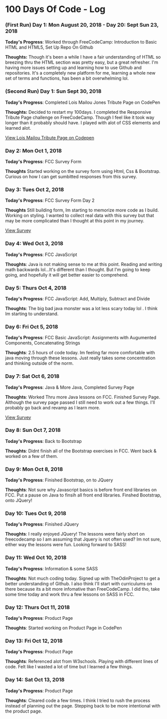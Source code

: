 # 100 Days Of Code - Log

### (First Run) Day 1: Mon August 20, 2018 - Day 20: Sept Sun 23, 2018

**Today's Progress**: Worked through FreeCodeCamp: Introduction to Basic HTML and HTML5, Set Up Repo On Github

**Thoughts:** Though it's been a while I have a fair understanding of HTML so breezing thru the HTML section was pretty easy, but a great refresher. I'm having more issues setting up and learning how to use Github and repositories. It's a completely new platform for me, learning a whole new set of terms and functions, has been a bit overwhelming lol.

<!-- **Link to work:** None Today -->
### (Second Run) Day 1: Sun Sept 30, 2018

**Today's Progress**: Completed Lois Mailou Jones Tribute Page on CodePen

**Thoughts:** Decided to restart my 100days. I completed the Responsive Tribute Page challenge on FreeCodeCamp. Though I feel like it took way longer than it probably should have. I played with alot of CSS elements and learned alot. 


<!-- **Link to work:**-->
<a href="https://codepen.io/lolitadefoe/pen/BOdZwN"> View Lois Mailou Tribute Page on Codepen</a>

### Day 2: Mon Oct 1, 2018

**Today's Progress**: FCC Survey Form

**Thoughts** Started working on the survey form using Html, Css & Bootstrap. Curious on how I can get sumbitted responses 
from this survey. 


### Day 3: Tues Oct 2, 2018

**Today's Progress**: FCC Survey Form Day 2

**Thoughts** Still building form, Im starting to memorize more code as I build. Working on styling. I wanted to collect real data with this survey but that may be more complicated than I thought at this point in my journey.

<a href="https://codepen.io/lolitadefoe/pen/LgVJer?editors=1100"> View Survey</a>

### Day 4: Wed Oct 3, 2018

**Today's Progress**: FCC JavaScript

**Thoughts**: Java is not making sense to me at this point. Reading and writing math backwards lol...It's different than I thought. But I'm going to keep going, and hopefully it will get better easier to comprehend. 

### Day 5: Thurs Oct 4, 2018

**Today's Progress**: FCC JavaScript: Add, Multiply, Subtract and Divide

**Thoughts**: The big bad java monster was a lot less scary today lol . I think Im starting to understand.

### Day 6: Fri Oct 5, 2018

**Today's Progress**: FCC Basic JavaScript: Assignments with Augumented Components, Concatenating Strings 

**Thoughts**: 2.5 hours of code today. Im feeling far more comfortable with java moving through these lessons. Just really takes some concentration and thinking outside of the norm. 

### Day 7: Sat Oct 6, 2018

**Today's Progress**: Java & More Java, Completed Survey Page

**Thoughts**: Worked Thru more Java lessons on FCC. Finished Survey Page. Although the survey page passed I still need to work out a few things. I'll probably go back and revamp as I learn more. 

<a href="https://codepen.io/lolitadefoe/pen/LgVJer">View Survey</a>

### Day 8: Sun Oct 7, 2018

**Today's Progress**: Back to Bootstrap

**Thoughts**: Didnt finish all of the Bootstrap exercises in FCC. Went back & worked on a few of them. 

### Day 9: Mon Oct 8, 2018

**Today's Progress**: Finished Bootstrap, on to JQuery

**Thoughts**: Not sure why Javascript basics is before front end libraries on FCC. Put a pause on Java to finsih all front end libraries. Finshed Bootstrap, onto JQuery! 


### Day 10: Tues Oct 9, 2018

**Today's Progress**: Finished JQuery

**Thoughts**: I really enjoyed JQuery! The lessons were fairly short on freecodecamp so I am assuming that Jquery is not often used? Im not sure, either way the lessons were fun. Looking forward to SASS!

### Day 11: Wed Oct 10, 2018

**Today's Progress**: Information & some SASS

**Thoughts**: Not much coding today. Signed up with TheOdinProject to get a better understanding of Github. I also think I'll start with curriculums on there because its a bit more infomative than FreeCodeCamp. I did tho, take some time today and work thru a few lessons on SASS in FCC. 

### Day 12: Thurs Oct 11, 2018

**Today's Progress**: Product Page

**Thoughts**: Started working on Product Page in CodePen

### Day 13: Fri Oct 12, 2018

**Today's Progress**: Product Page 

**Thoughts**: Referenced alot from W3schools. Playing with different lines of code. Felt like I wasted a lot of time but I learned a few things.  


### Day 14: Sat Oct 13, 2018

**Today's Progress**: Product Page 

**Thoughts**: Cleared code a few times. I think I tried to rush the process instead of planning out the page. Stepping back to be more intentional with the product page. 

